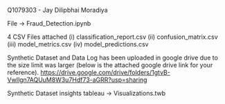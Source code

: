 Q1079303 - Jay Dilipbhai Moradiya

File -> Fraud_Detection.ipynb

4 CSV Files attached 
(i) classification_report.csv 
(ii) confusion_matrix.csv 
(iii) model_metrics.csv 
(iv) model_predictions.csv

Synthetic Dataset and Data Log has been uploaded in google drive due to the size limit was larger (below is the attached google drive link for your reference).
https://drive.google.com/drive/folders/1gtvB-VwIlgn7AQUuM8W3u7Hdf73-aGRR?usp=sharing


Synthetic Dataset insights tableau -> Visualizations.twb

